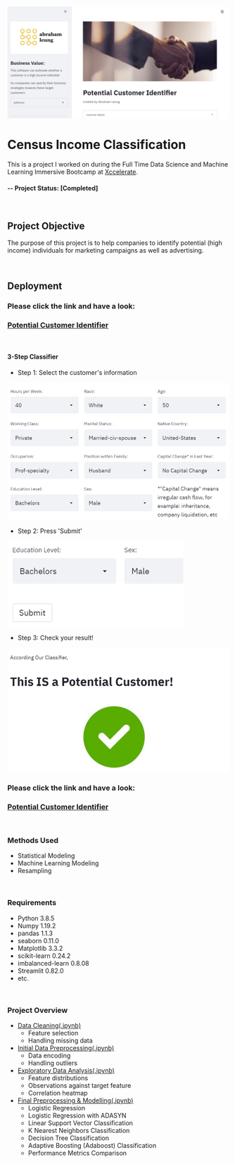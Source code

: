 <img src="/image/app_interface.PNG">

# Census Income Classification
This is a project I worked on during the Full Time Data Science and Machine Learning Immersive Bootcamp at [Xccelerate](https://xccelerate.co/en/).

#### -- Project Status: [Completed]

<br />

## Project Objective
The purpose of this project is to help companies to identify potential (high income) individuals for marketing campaigns as well as advertising.

<br />

## Deployment

### Please click the link and have a look: 
### [Potential Customer Identifier](https://share.streamlit.io/yatfungleung/census-income-classification/main/app.py)

<br />

#### 3-Step Classifier
* Step 1: Select the customer's information
<img src="/image/app_step_1.PNG" width="700">

* Step 2: Press 'Submit'
<img src="/image/app_step_2.PNG" width="400">

* Step 3: Check your result!
<img src="/image/app_step_3.PNG" width="700">

<br />

### Please click the link and have a look: 
### [Potential Customer Identifier](https://share.streamlit.io/yatfungleung/census-income-classification/main/app.py)

<br />

### Methods Used
* Statistical Modeling
* Machine Learning Modeling
* Resampling

<br />

### Requirements
* Python 3.8.5
* Numpy 1.19.2
* pandas 1.1.3
* seaborn 0.11.0
* Matplotlib 3.3.2
* scikit-learn 0.24.2
* imbalanced-learn 0.8.08
* Streamlit 0.82.0
* etc.

<br />

### Project Overview
* [Data Cleaning(.ipynb)](/1_data_cleaning.ipynb)
  * Feature selection
  * Handling missing data
* [Initial Data Preprocessing(.ipynb)](/2_data_initial_preprocessing.ipynb)
  * Data encoding
  * Handling outliers
* [Exploratory Data Analysis(.ipynb)](/3_EDA.ipynb)
  * Feature distributions
  * Observations against target feature
  * Correlation heatmap
* [Final Preprocessing & Modelling(.ipynb)](/4_final_preprocessing_modelling.ipynb)
  * Logistic Regression
  * Logistic Regression with ADASYN
  * Linear Support Vector Classification
  * K Nearest Neighbors Classification
  * Decision Tree Classification
  * Adaptive Boosting (Adaboost) Classification
  * Performance Metrics Comparison

